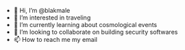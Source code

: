 - 👋 Hi, I’m @blakmale
- 👀 I’m interested in traveling 
- 🌱 I’m currently learning about cosmological events
- 💞️ I’m looking to collaborate on building security softwares 
- 📫 How to reach me my email

<!---
blakmale/blakmale is a ✨ special ✨ repository because its `README.md` (this file) appears on your GitHub profile.
You can click the Preview link to take a look at your changes.
--->
